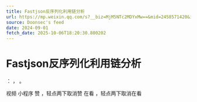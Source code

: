 ```yaml
---
title: Fastjson反序列化利用链分析
url: https://mp.weixin.qq.com/s?__biz=MjM5NTc2MDYxMw==&mid=2458571420&idx=2&sn=1119bc9a84698df9072c645c6d451235
source: Doonsec's feed
date: 2024-09-01
fetch_date: 2025-10-06T18:20:30.800202
---
```


# Fastjson反序列化利用链分析

：
，
。

视频
小程序
赞
，轻点两下取消赞
在看
，轻点两下取消在看